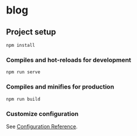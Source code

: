 # blog

## Project setup

```
npm install
```

### Compiles and hot-reloads for development

```
npm run serve
```

### Compiles and minifies for production

```
npm run build
```

### Customize configuration

See [Configuration Reference](https://cli.vuejs.org/config/).


<template>

  <div id="app">
    <router-view/>
<!--    <code-snippet-manager></code-snippet-manager>-->
  </div>
</template>
<script>
</script>
<style>
.wh_content_item > .wh_isMark[data-v-2ebcbc83] {
  background: #ffef004a;
}

#app {
max-width: 1060px;
margin: 0 auto;
text-decoration: none;
}

</style>
